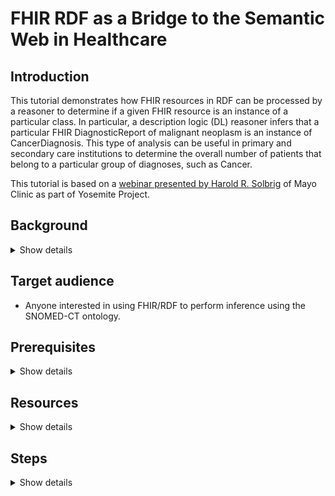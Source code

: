 # FHIR RDF as a Bridge to the Semantic Web in Healthcare

## Introduction
This tutorial demonstrates how FHIR resources in RDF can be processed
by a reasoner to determine if a given FHIR resource is an instance of
a particular class.  In particular, a description logic (DL) reasoner
infers that a particular FHIR DiagnosticReport of malignant neoplasm is
an instance of CancerDiagnosis.  This type of analysis can be useful in
primary and secondary care institutions to determine the overall number of
patients that belong to a particular group of diagnoses, such as Cancer.


This tutorial is based on a [webinar presented by Harold R. Solbrig](http://yosemiteproject.org/fhir-rdf-as-a-bridge-to-the-semantic-web-in-healthcare/) of Mayo Clinic as part of Yosemite Project.

</details>



## Background
<details>
  <summary>
    Show details
  </summary>

Ontologies that were designed independently almost always have some impedance mismatch when attempting to use them together. Many of the ontologies in the medical and life sciences domain are designed to capture facts about the world for research, such as the fact that the mitral valve is a kind of heart valve. But FHIR was designed to support the day-to-day operations of healthcare providers exchanging electronic health records (EHRs), and in this context the orientation has historically been different. When using FHIR/RDF with other ontologies, impedence differences are likely to show up in two main ways:

* Records versus facts. FHIR is oriented toward recording who did what ("Dr. Jones diagnosed patient x with viral pneumonia") rather than stating absolute medical facts ("patient x has viral pneumonia").

* Non-monotonicity. RDF was designed to be monotonic, whereas FHIR has a few design aspects that are would be non-monotonic if they were interpreted directly in RDF. (Monotonicity means that new data cannot invalidate previous conclusions; non-monotonicity means that previous conclusions can be invalidated by new data.) For example, a modifier extension indicates that the surrounding element's meaning will likely be misunderstood if the modifier extension is not understood.

For both of these reasons, to maintain monotonicity in RDF, FHIR/RDF should not be directly interpreted as stating facts, at least until any potentially non-monotonic elements have been removed or isolated through pre-processing.

Application developers should also be aware that some FHIR data attributes have a major impact on the interpretation of the enclosing data element: the meaning of the enclosing element cannot be determined in isolation. For example, a status of 'entered-in-error' means that the resource was created accidentally, and should be ignored ([source](https://www.hl7.org/fhir/linked-data-module.html)).

</details>


## Target audience
* Anyone interested in using FHIR/RDF to perform inference using the SNOMED-CT ontology.


## Prerequisites
<details>
  <summary>
    Show details
  </summary>
  
This tutorial assumes the reader has some background knowledge of the following technologies:

* Semantic web technologies and standards
  * OWL, RDF
  * Protege ontology editor
* Health informatics standards
  * SNOMED CT
  * HL7 FHIR
  
</details>
  
## Resources
<details>
  <summary>
    Show details
  </summary>


### Files

* [Blending FHIR RDF and OWL](http://www.swat4ls.org/wp-content/uploads/2017/11/SWAT4LS-2017_paper_28.pdf)
* [slides.pdf](slides.pdf) -- Presentation slides


#### Classifiers

* [cancerreport.owl](cancerreport.owl) -- class definition for `DiagnosticReport` having a diagnosis of [346325008: Malignant neoplastic disease](http://snomed.info/id/346325008)
* [patientreport.owl](patientreport.owl) -- class definition for `DiagnosticReport` whose subject is a reference to a fhir:Patient
* [finalreport.owl](finalreport.owl) -- class definition for `DiagnsosticReport` whose status meets a local definition of "finalized"
* [finalreport_data.owl](finalreport_data.owl) -- class definition for `DiagnosticReport` whose stats **text** matches what we think counts as "finalized"
* [fullreport.owl](fullreport.owl) -- class definition for a finalized `DiagnosticReport` on a patient with a cancer diagnosis
* [thyroidreport.owl](thyroidreport.owl) -- class definition for `DiagnosticReport` having a diagnosis of [14304000: Disorder of thyroid gland (disorder)](http://snomed.info/id/14304000)

#### Data

* [diagnosticreport-example-f201-brainct.ttl](diagnosticreport-example-f201-brainct.ttl)
* [diagnosticreport-example-thyroidtumor.ttl](diagnosticreport-example-thyroidtumor.ttl)
* [imagingstudy-example-xr.ttl](imagingstudy-example-xr.ttl)
* [imagingstudy-example-xr-mod.ttl](imagingstudy-example-xr_mod.ttl) -- Imaging study w/ sample laterailty transformation

##### Ontologies and the like

* [codesystem-diagnostic-report-status.owl](codesystem-diagnostic-report-status.owl) -- proposed OWL representation of the `DiagnosticReport.status` code system
* [fhir.ttl](fhir.ttl) -- FHIR Metadata vocabulary with offending `xsd:date`, `xsd:time`, `xsd:base64Binary` and `fhir:xhtml` data types changed to `xsd:dateTime` and `xsd:string`
* [w5.ttl](w5.ttl) -- local copy of the FHIR 5 W's ontology
* [snomed_cancer_subset.ttl](snomed_cancer_subset.ttl) -- an OWL representation of the transitive closure and neighborhood of concepts:
  * [18834000: Malignant tumor if craniopharyngeal duct (disorder)](http://snomed.info/id/188340000)
  * [394914008: Radiology - speciality (qualifier value)](http://snomed.info/id/394914008)
  * [429858000: Computed tomography of head and neck (procedure)](http://snomed.info/id/429858000)
     see [SNOMED_CT directory](SNOMED_CT) for description of how this was generated
* [snomed_thyroid_subset.ttl](snomed_thyroid_subset.ttl) -- An OWL representation of the transitive closure of:
    * [394914008:  Radiology - specialty (qualifier value)](http://snomed.info/id/394914008)
    * [429858000:  Computed tomography of head and neck (procedure)](http://snomed.info/id/429858000)
    * [363346000:  Malignant neoplastic disease (disorder)](http://snomed.info/id/363346000)
    * [363698007:  Finding site (attribute)](http://snomed.info/id/363698007)
    * [170784008:  Entire left lobe of thyroid gland (body structure)](http://snomed.info/id/170784008)
    * [14304000:  Disorder of thyroid gland (disorder)](http://snomed.info/id/14304000)
    
    see [SNOMED_CT directory](SNOMED_CT) for description of how this was generated
	
	
#### Support

* [catalog-v001.xml](catalog-v001.xml) -- XML catalog used by Protégé.  This causes all references to be resolved locally
* [catalog-v001.backup.xml](catalog-v001.backup.xml) -- Backup copy of XML catalog as Protégé tends to scribble on these things if you so much
as look at it crosseyed
* README.md -- this file

</details>

## Steps
<details>
  <summary>
    Show details
  </summary>
  
1. Install a current version of [Protégé](https://protege.stanford.edu) (we use 5.1.0)
2. Clone a copy of the [BLENDINGFHIRandRDF](https://github.com/BD2KOnFHIR/BLENDINGFHIRandRDF) repository
3. Change to the yosemite_talk directory
3. Start Protégé and open [fullreport.owl](fullreport.owl)
4. Select the FaCT++ reasoner under the `Reasoner` menu
5. Select `Start Reasoner` under the `Reasoner` menu
6. Navigate to `FinalPatientReportWithCancerDiagnosis` in the `Class Hierarchy` tab and observe that `f201` (the id of the DiagnosticReport) has been recognized as an instance.
![Class Hierarchy Tab](images/img1.png)
7. Open [thyroidreport.owl](thyroidreport.owl), answering "no" to the current window prompt.
8. Select `Start Reasoner` under the `Reasoner` menu.
9. Navigate to `ReportOfThyroidDisease` in the `Class Hierarchy` tab and observe that `dxreport117` has been classified
as an instance of thyroid disease.
![Class Hierarchy Tab](images/img2.png)

</details>

